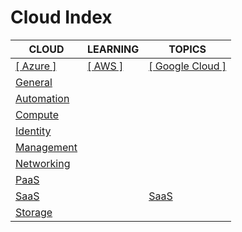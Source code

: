 # Cloud Index

|CLOUD|LEARNING|TOPICS|
|---|---|---|
|[[ Azure ]](azure-index)|[[ AWS ]](aws-index)|[[ Google Cloud ]](google-index)|
|[General](cloud/azure/azure-general)|||
|[Automation](cloud/azure/azure-automation)|||
|[Compute](cloud/azure/azure-compute)|||
|[Identity](cloud/azure/azure-identity)|||
|[Management](cloud/azure/azure-management)|||
|[Networking](cloud/azure/azure-networking)|||
|[PaaS](cloud/azure/azure-paas)|||
|[SaaS](cloud/azure/azure-saas)||[SaaS](cloud/google/google-saas)|
|[Storage](cloud/azure/azure-storage)|||